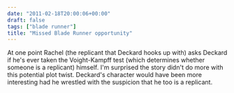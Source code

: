 ```yaml
---
date: "2011-02-18T20:00:06+00:00"
draft: false
tags: ["blade runner"]
title: "Missed Blade Runner opportunity"
---
```



At one point Rachel (the replicant that Deckard hooks up with) asks Deckard if he's ever taken the Voight-Kampff test (which determines whether someone is a replicant) himself. I'm surprised the story didn't do more with this potential plot twist. Deckard's character would have been more interesting had he wrestled with the suspicion that he too is a replicant.
